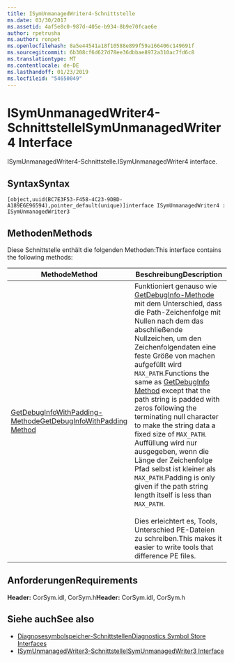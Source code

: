```yaml
---
title: ISymUnmanagedWriter4-Schnittstelle
ms.date: 03/30/2017
ms.assetid: 4af5e8c0-987d-405e-b934-8b9e70fcae6e
author: rpetrusha
ms.author: ronpet
ms.openlocfilehash: 8a5e44541a18f10588e899f59a166406c149691f
ms.sourcegitcommit: 6b308cf6d627d78ee36dbbae8972a310ac7fd6c8
ms.translationtype: MT
ms.contentlocale: de-DE
ms.lasthandoff: 01/23/2019
ms.locfileid: "54650049"
---
```

# <a name="isymunmanagedwriter4-interface"></a><span data-ttu-id="360e3-102">ISymUnmanagedWriter4-Schnittstelle</span><span class="sxs-lookup"><span data-stu-id="360e3-102">ISymUnmanagedWriter4 Interface</span></span>
<span data-ttu-id="360e3-103">ISymUnmanagedWriter4-Schnittstelle.</span><span class="sxs-lookup"><span data-stu-id="360e3-103">ISymUnmanagedWriter4 interface.</span></span>  
  
## <a name="syntax"></a><span data-ttu-id="360e3-104">Syntax</span><span class="sxs-lookup"><span data-stu-id="360e3-104">Syntax</span></span>  
  
```idl  
[object,uuid(BC7E3F53-F458-4C23-9DBD-A189E6E96594),pointer_default(unique)]interface ISymUnmanagedWriter4 : ISymUnmanagedWriter3  
```  
  
## <a name="methods"></a><span data-ttu-id="360e3-105">Methoden</span><span class="sxs-lookup"><span data-stu-id="360e3-105">Methods</span></span>  
 <span data-ttu-id="360e3-106">Diese Schnittstelle enthält die folgenden Methoden:</span><span class="sxs-lookup"><span data-stu-id="360e3-106">This interface contains the following methods:</span></span>  
  
|<span data-ttu-id="360e3-107">Methode</span><span class="sxs-lookup"><span data-stu-id="360e3-107">Method</span></span>|<span data-ttu-id="360e3-108">Beschreibung</span><span class="sxs-lookup"><span data-stu-id="360e3-108">Description</span></span>|  
|------------|-----------------|  
|[<span data-ttu-id="360e3-109">GetDebugInfoWithPadding-Methode</span><span class="sxs-lookup"><span data-stu-id="360e3-109">GetDebugInfoWithPadding Method</span></span>](../../../../docs/framework/unmanaged-api/diagnostics/isymunmanagedwriter4-getdebuginfowithpadding-method.md)|<span data-ttu-id="360e3-110">Funktioniert genauso wie [GetDebugInfo-Methode](../../../../docs/framework/unmanaged-api/diagnostics/isymunmanagedwriter-getdebuginfo-method.md) mit dem Unterschied, dass die Path-Zeichenfolge mit Nullen nach dem das abschließende Nullzeichen, um den Zeichenfolgendaten eine feste Größe von machen aufgefüllt wird `MAX_PATH`.</span><span class="sxs-lookup"><span data-stu-id="360e3-110">Functions the same as [GetDebugInfo Method](../../../../docs/framework/unmanaged-api/diagnostics/isymunmanagedwriter-getdebuginfo-method.md) except that the path string is padded with zeros following the terminating null character to make the string data a fixed size of `MAX_PATH`.</span></span> <span data-ttu-id="360e3-111">Auffüllung wird nur ausgegeben, wenn die Länge der Zeichenfolge Pfad selbst ist kleiner als `MAX_PATH`.</span><span class="sxs-lookup"><span data-stu-id="360e3-111">Padding is only given if the path string length itself is less than `MAX_PATH`.</span></span><br /><br /> <span data-ttu-id="360e3-112">Dies erleichtert es, Tools, Unterschied PE-Dateien zu schreiben.</span><span class="sxs-lookup"><span data-stu-id="360e3-112">This makes it easier to write tools that difference PE files.</span></span>|  
  
## <a name="requirements"></a><span data-ttu-id="360e3-113">Anforderungen</span><span class="sxs-lookup"><span data-stu-id="360e3-113">Requirements</span></span>  
 <span data-ttu-id="360e3-114">**Header:** CorSym.idl, CorSym.h</span><span class="sxs-lookup"><span data-stu-id="360e3-114">**Header:** CorSym.idl, CorSym.h</span></span>  
  
## <a name="see-also"></a><span data-ttu-id="360e3-115">Siehe auch</span><span class="sxs-lookup"><span data-stu-id="360e3-115">See also</span></span>
- [<span data-ttu-id="360e3-116">Diagnosesymbolspeicher-Schnittstellen</span><span class="sxs-lookup"><span data-stu-id="360e3-116">Diagnostics Symbol Store Interfaces</span></span>](../../../../docs/framework/unmanaged-api/diagnostics/diagnostics-symbol-store-interfaces.md)
- [<span data-ttu-id="360e3-117">ISymUnmanagedWriter3-Schnittstelle</span><span class="sxs-lookup"><span data-stu-id="360e3-117">ISymUnmanagedWriter3 Interface</span></span>](../../../../docs/framework/unmanaged-api/diagnostics/isymunmanagedwriter3-interface.md)
